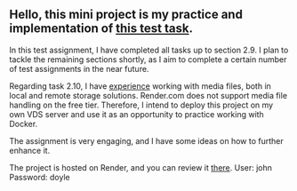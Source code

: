 ## Hello, this mini project is my practice and implementation of [this test task](https://drive.google.com/file/d/1qUzx0m_Koj83k_G8BScCNK7opazbuDzk/view).


In this test assignment, I have completed all tasks up to section 2.9. I plan to tackle the remaining sections shortly, as I aim to complete a certain number of test assignments in the near future.

Regarding task 2.10, I have [experience](https://github.com/Asgef/gwent_website) working with media files, both in local and remote storage solutions. Render.com does not support media file handling on the free tier. Therefore, I intend to deploy this project on my own VDS server and use it as an opportunity to practice working with Docker.

The assignment is very engaging, and I have some ideas on how to further enhance it.

The project is hosted on Render, and you can review it [there](https://abz-agency-test-task-l2u9.onrender.com).
User: john
Password: doyle